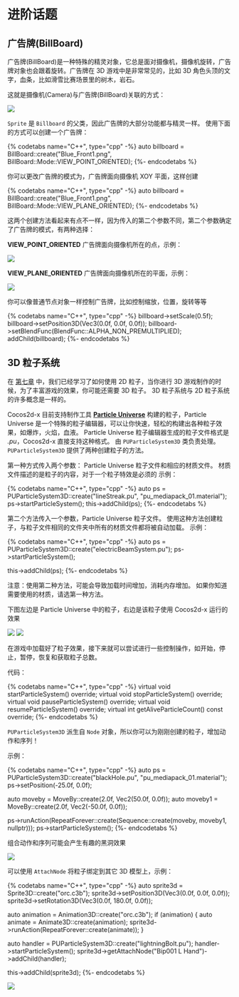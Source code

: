 # 进阶话题

## 广告牌(BillBoard)

广告牌(BillBoard)是一种特殊的精灵对象，它总是面对摄像机，摄像机旋转，广告牌对象也会跟着旋转。广告牌在 3D 游戏中是非常常见的，比如 3D 角色头顶的文字，血条，比如滑雪比赛场景里的树木，岩石。

这就是摄像机(Camera)与广告牌(BillBoard)关联的方式：

![](../../en/3d/3d-img/BillBoard.png)

`Sprite` 是 `Billboard` 的父类，因此广告牌的大部分功能都与精灵一样。 使用下面的方式可以创建一个广告牌：

{% codetabs name="C++", type="cpp" -%}
auto billboard = BillBoard::create("Blue_Front1.png", BillBoard::Mode::VIEW_POINT_ORIENTED);
{%- endcodetabs %}

你可以更改广告牌的模式为，广告牌面向摄像机 XOY 平面，这样创建

{% codetabs name="C++", type="cpp" -%}
auto billboard = BillBoard::create("Blue_Front1.png", BillBoard::Mode::VIEW_PLANE_ORIENTED);
{%- endcodetabs %}

这两个创建方法看起来有点不一样，因为传入的第二个参数不同，第二个参数确定了广告牌的模式，有两种选择：

__VIEW_POINT_ORIENTED__ 广告牌面向摄像机所在的点，示例：

![](../../en/3d/3d-img/9_8_1.png)

 __VIEW_PLANE_ORIENTED__ 广告牌面向摄像机所在的平面，示例：

![](../../en/3d/3d-img/9_8_2.png)

你可以像普通节点对象一样控制广告牌，比如控制缩放，位置，旋转等等

{% codetabs name="C++", type="cpp" -%}
billboard->setScale(0.5f);
billboard->setPosition3D(Vec3(0.0f, 0.0f, 0.0f));
billboard->setBlendFunc(BlendFunc::ALPHA_NON_PREMULTIPLIED);
addChild(billboard);
{%- endcodetabs %}

## 3D 粒子系统

在 [第七章](../other_node_types/index.md) 中，我们已经学习了如何使用 2D 粒子，当你进行 3D 游戏制作的时候，为了丰富游戏的效果，你可能还需要 3D 粒子。 3D 粒子系统与 2D 粒子系统的许多概念是一样的。

Cocos2d-x 目前支持制作工具 __[Particle Universe](http://www.fxpression.com)__ 构建的粒子，Particle Universe 是一个特殊的粒子编辑器，可以让你快速，轻松的构建出各种粒子效果，如爆炸，火焰，血液。 Particle Universe 粒子编辑器生成的粒子文件格式是 _.pu_，Cocos2d-x 直接支持这种格式。 由 `PUParticleSystem3D` 类负责处理。 `PUParticleSystem3D` 提供了两种创建粒子的方法。

第一种方式传入两个参数： Particle Universe 粒子文件和相应的材质文件。 材质文件描述的是粒子的内容，对于一个粒子特效是必须的 示例：

{% codetabs name="C++", type="cpp" -%}
auto ps = PUParticleSystem3D::create("lineStreak.pu", "pu_mediapack_01.material");
ps->startParticleSystem();
this->addChild(ps);
{%- endcodetabs %}

第二个方法传入一个参数，Particle Universe 粒子文件。 使用这种方法创建粒子，与粒子文件相同的文件夹中所有的材质文件都将被自动加载。 示例：

{% codetabs name="C++", type="cpp" -%}
auto ps = PUParticleSystem3D::create("electricBeamSystem.pu");
ps->startParticleSystem();

this->addChild(ps);
{%- endcodetabs %}

注意：使用第二种方法，可能会导致加载时间增加，消耗内存增加。 如果你知道需要使用的材质，请选第一种方法。

下图左边是 Particle Universe 中的粒子，右边是该粒子使用 Cocos2d-x 运行的效果

![](../../en/3d/3d-img/particle1.png) ![](../../en/3d/3d-img/particle2.png)

在游戏中加载好了粒子效果，接下来就可以尝试进行一些控制操作，如开始，停止，暂停，恢复和获取粒子总数。

代码：

{% codetabs name="C++", type="cpp" -%}
virtual void startParticleSystem() override;
virtual void stopParticleSystem() override;
virtual void pauseParticleSystem() override;
virtual void resumeParticleSystem() override;
virtual int getAliveParticleCount() const override;
{%- endcodetabs %}

`PUParticleSystem3D` 派生自 `Node` 对象，所以你可以为刚刚创建的粒子，增加动作和序列！

示例：

{% codetabs name="C++", type="cpp" -%}
auto ps = PUParticleSystem3D::create("blackHole.pu", "pu_mediapack_01.material");
ps->setPosition(-25.0f, 0.0f);

auto moveby = MoveBy::create(2.0f, Vec2(50.0f, 0.0f));
auto moveby1 = MoveBy::create(2.0f, Vec2(-50.0f, 0.0f));

ps->runAction(RepeatForever::create(Sequence::create(moveby, moveby1, nullptr)));
ps->startParticleSystem();
{%- endcodetabs %}

组合动作和序列可能会产生有趣的黑洞效果

![](../../en/3d/3d-img/particle3.png)

可以使用 `AttachNode` 将粒子绑定到其它 3D 模型上，示例：

{% codetabs name="C++", type="cpp" -%}
auto sprite3d = Sprite3D::create("orc.c3b");
sprite3d->setPosition3D(Vec3(0.0f, 0.0f, 0.0f));
sprite3d->setRotation3D(Vec3(0.0f, 180.0f, 0.0f));

auto animation = Animation3D::create("orc.c3b");
if (animation)
{
    auto animate = Animate3D::create(animation);
    sprite3d->runAction(RepeatForever::create(animate));
}

auto handler = PUParticleSystem3D::create("lightningBolt.pu");
handler->startParticleSystem();
sprite3d->getAttachNode("Bip001 L Hand")->addChild(handler);

this->addChild(sprite3d);
{%- endcodetabs %}

![](../../en/3d/3d-img/particle4.png)
